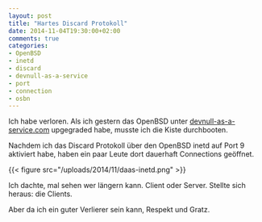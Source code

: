 ```yaml
---
layout: post
title: "Hartes Discard Protokoll"
date: 2014-11-04T19:30:00+02:00
comments: true
categories:
- OpenBSD
- inetd
- discard
- devnull-as-a-service
- port
- connection
- osbn
---
```


Ich habe verloren. Als ich gestern das OpenBSD unter
[devnull-as-a-service.com](http://devnull-as-a-service.com) upgegraded habe,
musste ich die Kiste durchbooten.

Nachdem ich das Discard Protokoll über den OpenBSD inetd auf Port 9 aktiviert
habe, haben ein paar Leute dort dauerhaft Connections geöffnet.

{{< figure src="/uploads/2014/11/daas-inetd.png" >}}

Ich dachte, mal sehen wer längern kann. Client oder Server. Stellte sich heraus:
die Clients.

Aber da ich ein guter Verlierer sein kann, Respekt und Gratz.
